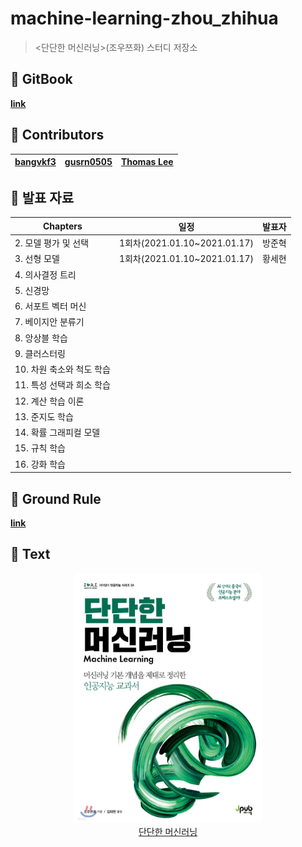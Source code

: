 # machine-learning-zhou_zhihua

> <단단한 머신러닝>(조우쯔화) 스터디 저장소

## 📘 GitBook

[**link**](https://bangvkf3.gitbook.io/machine-learning-zhou_zhihua/)

## 👥 Contributors

| [bangvkf3](https://github.com/bangvkf3) | [gusrn0505](https://github.com/gusrn0505) | [Thomas Lee](https://github.com/tomtom1103) |
| --------------------------------------- | ----------------------------------------- | ------------------------------------------- |

## 🎯 발표 자료

| Chapters                  | 일정                         | 발표자 |
| ------------------------- | ---------------------------- | ------ |
| 2. 모델 평가 및 선택      | 1회차(2021.01.10~2021.01.17) | 방준혁 |
| 3. 선형 모델              | 1회차(2021.01.10~2021.01.17) | 황세현 |
| 4. 의사결정 트리          |                              |        |
| 5. 신경망                 |                              |        |
| 6. 서포트 벡터 머신       |                              |        |
| 7. 베이지안 분류기        |                              |        |
| 8. 앙상블 학습            |                              |        |
| 9. 클러스터링             |                              |        |
| 10. 차원 축소와 척도 학습 |                              |        |
| 11. 특성 선택과 희소 학습 |                              |        |
| 12. 계산 학습 이론        |                              |        |
| 13. 준지도 학습           |                              |        |
| 14. 확률 그래피컬 모델    |                              |        |
| 15. 규칙 학습             |                              |        |
| 16. 강화 학습             |                              |        |

## 📜 Ground Rule

[**link**](https://github.com/bangvkf3/machine-learning-zhou_zhihua/wiki/Ground-Rule)

## 📖 Text

<p align="center">
  <img src="./images/cover.jpeg" height="400px" width="300px">
    <a href="http://www.yes24.com/Product/Goods/88440860">
      <br>단단한 머신러닝</br>    
    </a>
</p>
